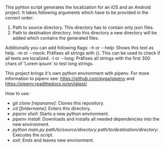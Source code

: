 This pyhton script generates the localization for an iOS and an Android project. It takes following arguments which have to be provided in the correct order:

1) Path to source directory. This directory has to contain only json files.
2) Path to destination directory. Into this directory a new directory will be added which contains the generated files.

Additionally you can add following flags:
-h or --help: Shows this text as help.
-m or --mock: Präfixes all strings with {}. This can be used to check if all texts are localized.
-l or --long: Präfixes all strings with the first 300 chars of 'Lorem ipsum' to test long strings.

This project brings it's own python environment with pipenv.
For more information to pipenv see: https://github.com/pypa/pipenv and https://pipenv.readthedocs.io/en/latest/

How to use:
* *git clone [reponame]*: Clones this repository.
* *cd [foldername]*: Enters this directory.
* *pipenv shell*: Starts a new python environment.
* *pipenv install*: Downloads and installs all needed dependencies into the new environment.
* *python main.py path/to/source/directory path/to/destination/directory*: Executes the script.
* *exit*: Ends and leaves new environment.